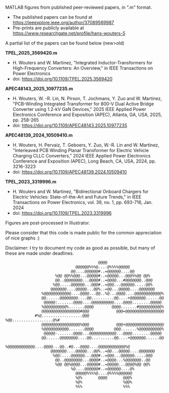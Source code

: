 MATLAB figures from published peer-reviewed papers, in ".m" format.
* The published papers can be found at https://ieeexplore.ieee.org/author/37089569987
* Pre-prints are publicly available at https://www.researchgate.net/profile/hans-wouters-5

A partial list of the papers can be found below (new>old)

**TPEL_2025_3569420.m**
* H. Wouters and W. Martinez, "Integrated Inductor-Transformers for High-Frequency Converters: An Overview," in IEEE Transactions on Power Electronics
* doi: https://doi.org/10.1109/TPEL.2025.3569420

**APEC48143_2025_10977235.m**
* H. Wouters, W. -R. Lin, N. Pirson, T. Jochmans, Y. Zuo and W. Martinez, "PCB-Winding Integrated Transformer for 800-V Dual Active Bridge Converter using 1.2-kV GaN Devices," 2025 IEEE Applied Power Electronics Conference and Exposition (APEC), Atlanta, GA, USA, 2025, pp. 258-265
* doi: https://doi.org/10.1109/APEC48143.2025.10977235

**APEC48139_2024_10509410.m**
* H. Wouters, H. Pervaiz, T. Geboers, Y. Zuo, W.-R. Lin and W. Martinez, "Interleaved PCB Winding Planar Transformer for Electric Vehicle Charging CLLC Converters," 2024 IEEE Applied Power Electronics Conference and Exposition (APEC), Long Beach, CA, USA, 2024, pp. 3216-3223
* doi: https://doi.org/10.1109/APEC48139.2024.10509410

**TPEL_2023_3319996.m**
* H. Wouters and W. Martinez, "Bidirectional Onboard Chargers for Electric Vehicles: State-of-the-Art and Future Trends," in IEEE Transactions on Power Electronics, vol. 39, no. 1, pp. 693-716, Jan. 2024
* doi: https://doi.org/10.1109/TPEL.2023.3319996

Figures are post-processed in Illustrator.

Please consider that this code is made public for the common appreciation of nice graphs :)

Disclaimer: I try to document my code as good as possible, but many of these are made under deadlines.
                                                                                              
                                                                                              
                                             @@@@                                             
                                   @@@@@@%%%@....@%%%%@@@@@                                   
                                 @@....@@@@@@#..=@@@@@@....@@                                 
                          %@@ @@%%@@@...@@@@@#..=@@@@@...@@@%%@@ @@%                          
                          @@..@@@@@@@@...@@@@#..=@@@@...#@@@@@@@..@@@                         
                         %@@.....@@@@@@...@@@#..=@@@...@@@@@@.....@@%                         
                        @@@@@@@....@@@@@...@@%..=@@...@@@@@....@@@@@@@                        
                    %@@@@@@@@@@@@....@@@@...@@..%@...@@@@....@@@@@@@@@@@@%                    
                    @@......@@@@@@@@....@@..........@@....+@@@@@@@......@@                    
                     @@@@@:.......@@@@....@@@@@@@@@@....@@@@........@@@@@                     
                    %@@@@@@@@@@%.......@@@@        @@@@.......#@@@@@@@@@@%                    
                    @@@@@@@@@@@@@@@@@#@@@            @@@=@@@@@@@@@@@@@@@@@                    
                 #%@..................@@@            %@@..................@%#                 
                    @@@@@@@@@@@@@@@@@%@@@            @@@+@@@@@@@@@@@@@@@@@                    
                    %@@@@@@@@@@@.......@@@@         @@@.......%@@@@@@@@@@%                    
                     @@@@@-.......@@@@...@@@@@@@@@@@@...@@@@........@@@@@                     
                    @@......@@@@@@@@....@@...-......@@....+@@@@@@@......@@                    
                    %@@@@@@@@@@@@....@@@@...@@..#@...@@@@....@@@@@@@@@@@@%@                   
                        @@@@@@@....@@@@@...@@%..=@@...@@@@@....@@@@@@@                        
                         %@@:....@@@@@@...@@@#..=@@@...@@@@@@.....@@@                         
                          @@..@@@@@@@@...@@@@#..=@@@@...%@@@@@@@..@@                          
                          %@@ @@%@@@@...@@@@@#..=@@@@@...@@@@%@@ @@%                          
                                 %@....@@@@@@#..=@@@@@@....@%                                 
                                   @@@@@%%%%@....@%%%%@@@@@@                                  
                                   %@%       @@@@       @@@%                                  
                                   %@%                  %@@%                                  
                                   %%%                  %%%                                   
                                                                                              
